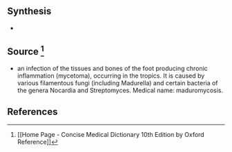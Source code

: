 ## Synthesis
- 
## Source [^1]
- an infection of the tissues and bones of the foot producing chronic inflammation (mycetoma), occurring in the tropics. It is caused by various filamentous fungi (including Madurella) and certain bacteria of the genera Nocardia and Streptomyces. Medical name: maduromycosis.
## References

[^1]: [[Home Page - Concise Medical Dictionary 10th Edition by Oxford Reference]]